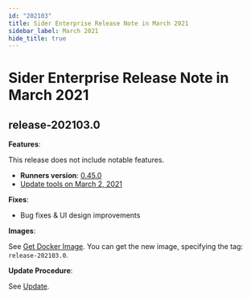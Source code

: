 ```yaml
---
id: "202103"
title: Sider Enterprise Release Note in March 2021
sidebar_label: March 2021
hide_title: true
---
```


# Sider Enterprise Release Note in March 2021

## release-202103.0

**Features**:

This release does not include notable features.

- **Runners version**: [0.45.0](https://github.com/sider/runners/releases/tag/0.45.0)
- [Update tools on March 2, 2021](../../news/2021.md#update-tools-on-march-2-2021)

**Fixes**:

- Bug fixes & UI design improvements

**Images**:

See [Get Docker Image](../installation.md#get-docker-image). You can get the new image, specifying the tag: `release-202103.0`.

**Update Procedure**:

See [Update](../updating.md).

